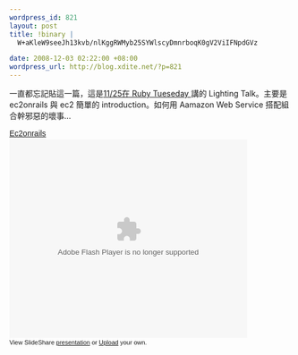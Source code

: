 ```yaml
--- 
wordpress_id: 821
layout: post
title: !binary |
  W+aKleW9seeJh13kvb/nlKggRWMyb25SYWlscyDmnrboqK0gV2ViIFNpdGVz

date: 2008-12-03 02:22:00 +08:00
wordpress_url: http://blog.xdite.net/?p=821
---
```

一直都忘記貼這一篇，這是<a href="https://registrano.com/events/ruby-tuesday-returns">11/25在 Ruby Tueseday </a>講的 Lighting Talk。主要是 ec2onrails 與 ec2 簡單的 introduction。如何用 Aamazon Web Service 搭配組合幹邪惡的壞事...

<div style="width:425px;text-align:left" id="__ss_786725"><a style="font:14px Helvetica,Arial,Sans-serif;display:block;margin:12px 0 3px 0;text-decoration:underline;" href="http://www.slideshare.net/xuitejoke/ec2onrails-presentation?type=powerpoint" title="Ec2onrails">Ec2onrails</a><object style="margin:0px" width="425" height="355"><param name="movie" value="http://static.slideshare.net/swf/ssplayer2.swf?doc=ec2onrails-1227618219108123-8&stripped_title=ec2onrails-presentation" /><param name="allowFullScreen" value="true"/><param name="allowScriptAccess" value="always"/><embed src="http://static.slideshare.net/swf/ssplayer2.swf?doc=ec2onrails-1227618219108123-8&stripped_title=ec2onrails-presentation" type="application/x-shockwave-flash" allowscriptaccess="always" allowfullscreen="true" width="425" height="355"></embed></object><div style="font-size:11px;font-family:tahoma,arial;height:26px;padding-top:2px;">View SlideShare <a style="text-decoration:underline;" href="http://www.slideshare.net/xuitejoke/ec2onrails-presentation?type=powerpoint" title="View Ec2onrails on SlideShare">presentation</a> or <a style="text-decoration:underline;" href="http://www.slideshare.net/upload?type=powerpoint">Upload</a> your own.</div></div> 
